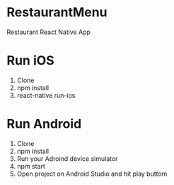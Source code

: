 # RestaurantMenu
Restaurant React Native App

# Run iOS
  1. Clone
  2. npm install
  3. react-native run-ios

# Run Android
  1. Clone
  2. npm install
  3. Run your Adroind device simulator
  4. npm start 
  5. Open project on Android Studio and hit play buttom
